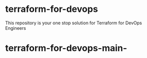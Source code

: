# terraform-for-devops
This repository is your one stop solution for Terraform for DevOps Engineers 
# terraform-for-devops-main-
